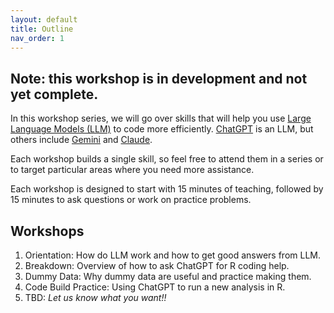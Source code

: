 ```yaml
---
layout: default
title: Outline
nav_order: 1
---
```


## Note: this workshop is in development and not yet complete.

<p>In this workshop series, we will go over skills that will help you use <a href="https://www.ibm.com/think/topics/large-language-models" target="_blank">Large Language Models (LLM)</a> to code more efficiently. 
<a href="https://chatgpt.com/" target="_blank">ChatGPT</a> is an LLM, but others include 
  <a href="https://gemini.google.com/" target="_blank">Gemini</a> and 
  <a href="https://claude.ai/login?returnTo=%2F%3F" target="_blank">Claude</a>. </p>

<p>Each workshop builds a single skill, so feel free to attend them in a series or to target particular areas where you need more assistance. </p>

<p>Each workshop is designed to start with 15 minutes of teaching, followed by 15 minutes to ask questions or work on practice problems. </p>

## Workshops
<ol type="1">
  <li>Orientation: How do LLM work and how to get good answers from LLM.</li>
  <li>Breakdown: Overview of how to ask ChatGPT for R coding help.</li>
  <li>Dummy Data: Why dummy data are useful and practice making them.</li>
  <li>Code Build Practice: Using ChatGPT to run a new analysis in R.</li>
  <li>TBD: <em>Let us know what you want!! </em></li>
</ol>

